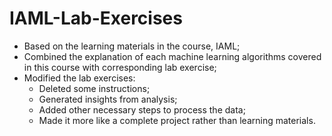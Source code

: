 # IAML-Lab-Exercises

- Based on the learning materials in the course, IAML;
- Combined the explanation of each machine learning algorithms covered in this course with corresponding lab exercise;
- Modified the lab exercises:
  - Deleted some instructions;
  - Generated insights from analysis;
  - Added other necessary steps to process the data;
  - Made it more like a complete project rather than learning materials.
